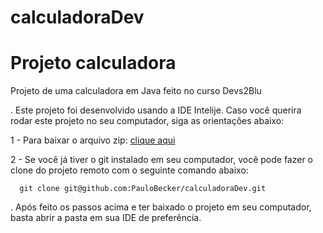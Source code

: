 # calculadoraDev

<h1>Projeto calculadora</h1>

<p>Projeto de uma calculadora em Java feito no curso Devs2Blu</p>

. Este projeto foi desenvolvido usando a IDE Intelije. Caso você querira rodar este projeto no seu computador, siga as orientações abaixo:

  1 - Para baixar o arquivo zip: [clique aqui](https://github.com/PauloBecker/calculadoraDev/archive/refs/heads/main.zip)
  
  2 - Se você já tiver o git instalado em seu computador, você pode fazer o clone do projeto remoto com o seguinte comando abaixo: 
  
      git clone git@github.com:PauloBecker/calculadoraDev.git

  . Após feito os passos acima e ter baixado o projeto em seu computador, basta abrir a pasta em sua IDE de preferência.
